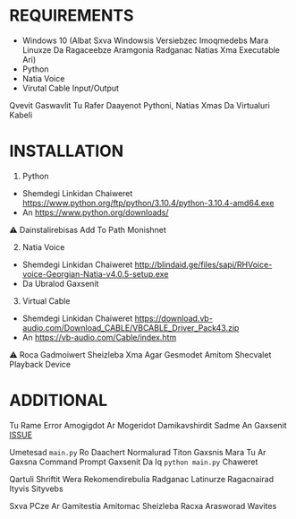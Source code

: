 # REQUIREMENTS
* Windows 10 (Albat Sxva Windowsis Versiebzec Imoqmedebs Mara Linuxze Da Ragaceebze Aramgonia Radganac Natias Xma Executable Ari)
* Python
* Natia Voice
* Virutal Cable Input/Output

Qvevit Gaswavlit Tu Rafer Daayenot Pythoni, Natias Xmas Da Virtualuri Kabeli

# INSTALLATION
1. Python
- Shemdegi Linkidan Chaiweret
https://www.python.org/ftp/python/3.10.4/python-3.10.4-amd64.exe
- An
https://www.python.org/downloads/

⚠️ Dainstalirebisas Add To Path Monishnet

2. Natia Voice
- Shemdegi Linkidan Chaiweret
http://blindaid.ge/files/sapi/RHVoice-voice-Georgian-Natia-v4.0.5-setup.exe
- Da Ubralod Gaxsenit

3. Virtual Cable
- Shemdegi Linkidan Chaiweret
https://download.vb-audio.com/Download_CABLE/VBCABLE_Driver_Pack43.zip
- An 
https://vb-audio.com/Cable/index.htm

⚠️ Roca Gadmoiwert Sheizleba Xma Agar Gesmodet Amitom Shecvalet Playback Device


# ADDITIONAL
Tu Rame Error Amogigdot Ar Mogeridot Damikavshirdit Sadme An Gaxsenit [ISSUE](https://github.com/ZeroTwoModz/text-to-speech-mic/issues)

Umetesad `main.py` Ro Daachert Normalurad Titon Gaxsnis Mara Tu Ar Gaxsna Command Prompt Gaxsenit Da Iq `python main.py` Chaweret

Qartuli Shriftit Wera Rekomendirebulia Radganac Latinurze Ragacnairad Ityvis Sityvebs

Sxva PCze Ar Gamitestia Amitomac Sheizleba Racxa Arasworad Wavites
